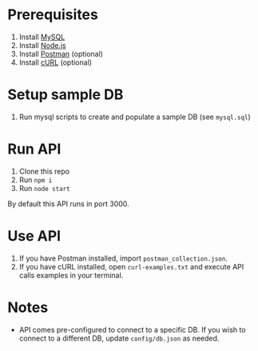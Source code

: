 # Prerequisites
1. Install [MySQL](https://www.mysql.com/downloads/)
2. Install [Node.js](https://nodejs.org/en/download/)
3. Install [Postman](https://www.getpostman.com/apps) (optional)
4. Install [cURL](https://curl.haxx.se/download.html) (optional)

# Setup sample DB
1. Run mysql scripts to create and populate a sample DB (see `mysql.sql`)

# Run API
1. Clone this repo
2. Run `npm i`
3. Run `node start`

By default this API runs in port 3000.

# Use API
1. If you have Postman installed, import `postman_collection.json`.
2. If you have cURL installed, open `curl-examples.txt` and execute API calls examples in your terminal.

# Notes
- API comes pre-configured to connect to a specific DB. If you wish to connect to a different DB, update `config/db.json` as needed.
